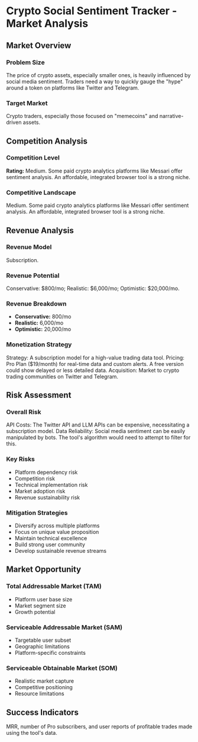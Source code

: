 # Crypto Social Sentiment Tracker - Market Analysis

## Market Overview

### Problem Size
The price of crypto assets, especially smaller ones, is heavily influenced by social media sentiment. Traders need a way to quickly gauge the "hype" around a token on platforms like Twitter and Telegram.

### Target Market
Crypto traders, especially those focused on "memecoins" and narrative-driven assets.

## Competition Analysis

### Competition Level
**Rating:** Medium. Some paid crypto analytics platforms like Messari offer sentiment analysis. An affordable, integrated browser tool is a strong niche.

### Competitive Landscape
Medium. Some paid crypto analytics platforms like Messari offer sentiment analysis. An affordable, integrated browser tool is a strong niche.

## Revenue Analysis

### Revenue Model
Subscription.

### Revenue Potential
Conservative: $800/mo; Realistic: $6,000/mo; Optimistic: $20,000/mo.

### Revenue Breakdown
- **Conservative:** 800/mo
- **Realistic:** 6,000/mo
- **Optimistic:** 20,000/mo

### Monetization Strategy
Strategy: A subscription model for a high-value trading data tool. Pricing: Pro Plan ($19/month) for real-time data and custom alerts. A free version could show delayed or less detailed data. Acquisition: Market to crypto trading communities on Twitter and Telegram.

## Risk Assessment

### Overall Risk
API Costs: The Twitter API and LLM APIs can be expensive, necessitating a subscription model. Data Reliability: Social media sentiment can be easily manipulated by bots. The tool's algorithm would need to attempt to filter for this.

### Key Risks
- Platform dependency risk
- Competition risk
- Technical implementation risk
- Market adoption risk
- Revenue sustainability risk

### Mitigation Strategies
- Diversify across multiple platforms
- Focus on unique value proposition
- Maintain technical excellence
- Build strong user community
- Develop sustainable revenue streams

## Market Opportunity

### Total Addressable Market (TAM)
- Platform user base size
- Market segment size
- Growth potential

### Serviceable Addressable Market (SAM)
- Targetable user subset
- Geographic limitations
- Platform-specific constraints

### Serviceable Obtainable Market (SOM)
- Realistic market capture
- Competitive positioning
- Resource limitations

## Success Indicators
MRR, number of Pro subscribers, and user reports of profitable trades made using the tool's data.

